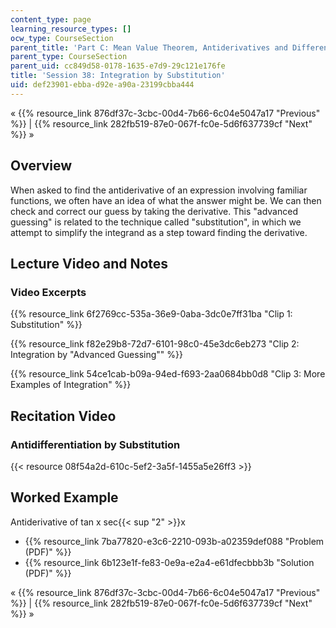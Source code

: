 ```yaml
---
content_type: page
learning_resource_types: []
ocw_type: CourseSection
parent_title: 'Part C: Mean Value Theorem, Antiderivatives and Differential Equations'
parent_type: CourseSection
parent_uid: cc849d58-0178-1635-e7d9-29c121e176fe
title: 'Session 38: Integration by Substitution'
uid: def23901-ebba-d92e-a90a-23199cbba444
---
```


« {{% resource_link 876df37c-3cbc-00d4-7b66-6c04e5047a17 "Previous" %}} | {{% resource_link 282fb519-87e0-067f-fc0e-5d6f637739cf "Next" %}} »

Overview
--------

When asked to find the antiderivative of an expression involving familiar functions, we often have an idea of what the answer might be. We can then check and correct our guess by taking the derivative. This "advanced guessing" is related to the technique called "substitution", in which we attempt to simplify the integrand as a step toward finding the derivative.

Lecture Video and Notes
-----------------------

### Video Excerpts

{{% resource_link 6f2769cc-535a-36e9-0aba-3dc0e7ff31ba "Clip 1: Substitution" %}}

{{% resource_link f82e29b8-72d7-6101-98c0-45e3dc6eb273 "Clip 2: Integration by \"Advanced Guessing\"" %}}

{{% resource_link 54ce1cab-b09a-94ed-f693-2aa0684bb0d8 "Clip 3: More Examples of Integration" %}}

Recitation Video
----------------

### Antidifferentiation by Substitution

{{< resource 08f54a2d-610c-5ef2-3a5f-1455a5e26ff3 >}}

Worked Example
--------------

Antiderivative of tan x sec{{< sup "2" >}}x

*   {{% resource_link 7ba77820-e3c6-2210-093b-a02359def088 "Problem (PDF)" %}}
*   {{% resource_link 6b123e1f-fe83-0e9a-e2a4-e61dfecbbb3b "Solution (PDF)" %}}

« {{% resource_link 876df37c-3cbc-00d4-7b66-6c04e5047a17 "Previous" %}} | {{% resource_link 282fb519-87e0-067f-fc0e-5d6f637739cf "Next" %}} »